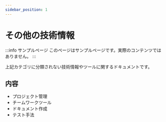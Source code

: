 ```yaml
---
sidebar_position: 1
---
```


# その他の技術情報

:::info サンプルページ
このページはサンプルページです。実際のコンテンツではありません。
:::

上記カテゴリに分類されない技術情報やツールに関するドキュメントです。

## 内容
- プロジェクト管理
- チームワークツール
- ドキュメント作成
- テスト手法